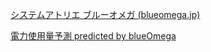[システムアトリエ ブルーオメガ (blueomega.jp)](https://blueomega.jp/)

[電力使用量予測 predicted by blueOmega](https://blueomega.jp/ppc_plot.html#menu)
